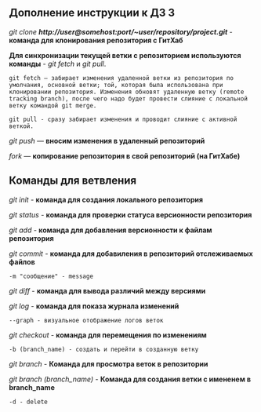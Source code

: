 ## Дополнение инструкции к ДЗ 3

*git clone __http://user@somehost:port/~user/repository/project.git__* - **команда для клонирования репозитория с ГитХаб**

**Для синхронизации текущей ветки с репозиторием используются команды** - *git fetch* и *git pull*.
    
    git fetch — забирает изменения удаленной ветки из репозитория по умолчания, основной ветки; той, которая была использована при клонировании репозитория. Изменения обновят удаленную ветку (remote tracking branch), после чего надо будет провести слияние с локальной ветку командой git merge.

    git pull - сразу забирает изменения и проводит слияние с активной веткой. 

*git push* — **вносим изменения в удаленный репозиторий**

*fork* — **копирование репозитория в свой репозиторий (на ГитХабе)**

## Команды для ветвления

*git init* - **команда для создания локального репозитория**

*git status* - **команда для проверки статуса версионности репозитория**

*git add* - **команда для добавления версионности к файлам репозитория**

*git commit* - **команда для добавиления в репозиторий отслеживаемых файлов** 

    -m "сообщение" - message 

*git diff* - **команда для вывода различий между версиями**

*git log* - **команда для показа журнала изменений** 

    --graph - визуальное отображение логов веток 

*git checkout* - **команда для перемещения по изменениям**

    -b (branch_name) - создать и перейти в созданную ветку

*git branch* - **Команда для просмотра веток в репозитории**

*git branch (branch_name)* - **Команда для создания ветки с имененем в branch_name**

    -d - delete 
